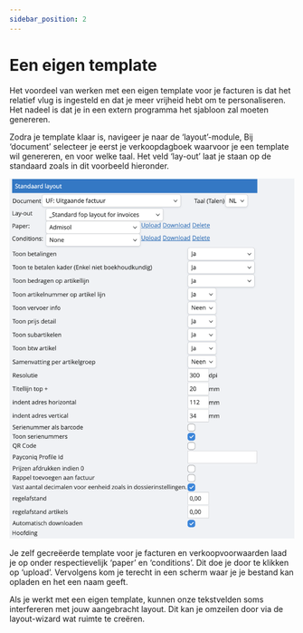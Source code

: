 ```yaml
---
sidebar_position: 2
---
```



# Een eigen template

Het voordeel van werken met een eigen template voor je facturen is dat het relatief vlug is ingesteld en dat je meer vrijheid hebt om te personaliseren. Het nadeel is dat je in een extern programma het sjabloon zal moeten genereren. 

Zodra je template klaar is, navigeer je naar de ‘layout’-module, Bij ‘document’ selecteer je eerst je verkoopdagboek waarvoor je een template wil genereren, en voor welke taal. Het veld ‘lay-out’ laat je staan op de standaard zoals in dit voorbeeld hieronder.

![alt text](/resources/factureren/verkoopfacturen-personaliseren/image.png)

Je zelf gecreëerde template voor je facturen en verkoopvoorwaarden laad je op onder respectievelijk ‘paper’ en ‘conditions’. Dit doe je door te klikken op ‘upload’. Vervolgens kom je terecht in een scherm waar je je bestand kan opladen en het een naam geeft.

Als je werkt met een eigen template, kunnen onze tekstvelden soms interfereren met jouw aangebracht layout. Dit kan je omzeilen door via de layout-wizard wat ruimte te creëren. 
